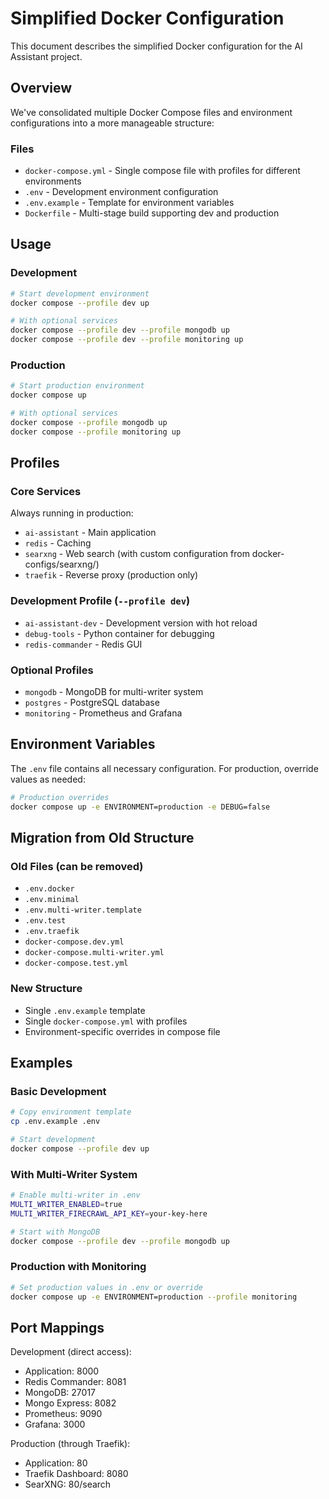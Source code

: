 # Simplified Docker Configuration

This document describes the simplified Docker configuration for the AI Assistant project.

## Overview

We've consolidated multiple Docker Compose files and environment configurations into a more manageable structure:

### Files

- `docker-compose.yml` - Single compose file with profiles for different environments
- `.env` - Development environment configuration
- `.env.example` - Template for environment variables
- `Dockerfile` - Multi-stage build supporting dev and production

## Usage

### Development

```bash
# Start development environment
docker compose --profile dev up

# With optional services
docker compose --profile dev --profile mongodb up
docker compose --profile dev --profile monitoring up
```

### Production

```bash
# Start production environment
docker compose up

# With optional services
docker compose --profile mongodb up
docker compose --profile monitoring up
```

## Profiles

### Core Services
Always running in production:
- `ai-assistant` - Main application
- `redis` - Caching
- `searxng` - Web search (with custom configuration from docker-configs/searxng/)
- `traefik` - Reverse proxy (production only)

### Development Profile (`--profile dev`)
- `ai-assistant-dev` - Development version with hot reload
- `debug-tools` - Python container for debugging
- `redis-commander` - Redis GUI

### Optional Profiles
- `mongodb` - MongoDB for multi-writer system
- `postgres` - PostgreSQL database
- `monitoring` - Prometheus and Grafana

## Environment Variables

The `.env` file contains all necessary configuration. For production, override values as needed:

```bash
# Production overrides
docker compose up -e ENVIRONMENT=production -e DEBUG=false
```

## Migration from Old Structure

### Old Files (can be removed)
- `.env.docker`
- `.env.minimal`
- `.env.multi-writer.template`
- `.env.test`
- `.env.traefik`
- `docker-compose.dev.yml`
- `docker-compose.multi-writer.yml`
- `docker-compose.test.yml`

### New Structure
- Single `.env.example` template
- Single `docker-compose.yml` with profiles
- Environment-specific overrides in compose file

## Examples

### Basic Development
```bash
# Copy environment template
cp .env.example .env

# Start development
docker compose --profile dev up
```

### With Multi-Writer System
```bash
# Enable multi-writer in .env
MULTI_WRITER_ENABLED=true
MULTI_WRITER_FIRECRAWL_API_KEY=your-key-here

# Start with MongoDB
docker compose --profile dev --profile mongodb up
```

### Production with Monitoring
```bash
# Set production values in .env or override
docker compose up -e ENVIRONMENT=production --profile monitoring
```

## Port Mappings

Development (direct access):
- Application: 8000
- Redis Commander: 8081
- MongoDB: 27017
- Mongo Express: 8082
- Prometheus: 9090
- Grafana: 3000

Production (through Traefik):
- Application: 80
- Traefik Dashboard: 8080
- SearXNG: 80/search